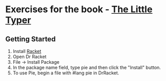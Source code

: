 # Exercises for the book - [The Little Typer](http://thelittletyper.com/)

## Getting Started

  1. Install [Racket](https://racket-lang.org/)
  2. Open Dr Racket
  3. File -> Install Package
  4. In the package name field, type pie and then click the "Install" button.
  5. To use Pie, begin a file with #lang pie in DrRacket.



